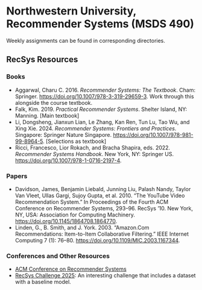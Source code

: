 # Northwestern University, Recommender Systems (MSDS 490)

Weekly assignments can be found in corresponding directories.

## RecSys Resources
### Books
 * Aggarwal, Charu C. 2016. _Recommender Systems: The Textbook_. Cham: Springer. https://doi.org/10.1007/978-3-319-29659-3. Work through this alongside the course textbook.
 * Falk, Kim. 2019. _Practical Recommender Systems_. Shelter Island, NY: Manning. [Main textbook]
 * Li, Dongsheng, Jianxun Lian, Le Zhang, Kan Ren, Tun Lu, Tao Wu, and Xing Xie. 2024. _Recommender Systems: Frontiers and Practices_. Singapore: Springer Nature Singapore. https://doi.org/10.1007/978-981-99-8964-5. [Selections as textbook]
 * Ricci, Francesco, Lior Rokach, and Bracha Shapira, eds. 2022. _Recommender Systems Handbook_. New York, NY: Springer US. https://doi.org/10.1007/978-1-0716-2197-4.

### Papers
* Davidson, James, Benjamin Liebald, Junning Liu, Palash Nandy, Taylor Van Vleet, Ullas Gargi, Sujoy Gupta, et al. 2010. “The YouTube Video Recommendation System.” In Proceedings of the Fourth ACM Conference on Recommender Systems, 293–96. RecSys ’10. New York, NY, USA: Association for Computing Machinery. https://doi.org/10.1145/1864708.1864770.
* Linden, G., B. Smith, and J. York. 2003. “Amazon.Com Recommendations: Item-to-Item Collaborative Filtering.” IEEE Internet Computing 7 (1): 76–80. https://doi.org/10.1109/MIC.2003.1167344.

### Conferences and Other Resources
 * [ACM Conference on Recommender Systems](https://recsys.acm.org/recsys25/)
 * [RecSys Challenge 2025](https://www.recsyschallenge.com/2025/): An interesting challenge that includes a dataset with a baseline model.